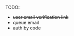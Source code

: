 TODO:
<ul>
    <li><s>user email verification link</s></li>
    <li>queue email</li>
    <li>auth by code</li>
</ul>
